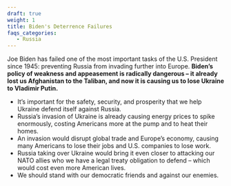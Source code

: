 ```yaml
---
draft: true
weight: 1
title: Biden's Deterrence Failures
faqs_categories:
   - Russia
---
```

Joe Biden has failed one of the most important tasks of the U.S. President since 1945: preventing Russia from invading further into Europe. **Biden’s policy of weakness and appeasement is radically dangerous – it already lost us Afghanistan to the Taliban, and now it is causing us to lose Ukraine to Vladimir Putin.**   

* It’s important for the safety, security, and prosperity that we help Ukraine defend itself against Russia.   
* Russia’s invasion of Ukraine is already causing energy prices to spike enormously, costing Americans more at the pump and to heat their homes.  
* An invasion would disrupt global trade and Europe’s economy, causing many Americans to lose their jobs and U.S. companies to lose work.   
* Russia taking over Ukraine would bring it even closer to attacking our NATO allies who we have a legal treaty obligation to defend – which would cost even more American lives.   
* We should stand with our democratic friends and against our enemies.